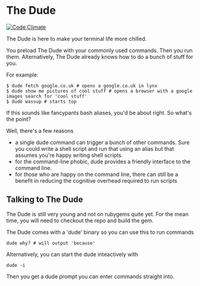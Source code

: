 # The Dude

[![Code Climate](https://codeclimate.com/github/adamphillips/the_dude.png)](https://codeclimate.com/github/adamphillips/the\_dude)

The Dude is here to make your terminal life more chilled.

You preload The Dude with your commonly used commands. Then you run them.
Alternatively, The Dude already knows how to do a bunch of stuff for you.

For example:

    $ dude fetch google.co.uk # opens a google.co.uk in lynx
    $ dude show me pictures of cool stuff # opens a browser with a google images search for 'cool stuff'
    $ dude wassup # starts top

If this sounds like fancypants bash aliases, you'd be about right. So what's the point?

Well, there's a few reasons
- a single dude command can trigger a bunch of other commands.  Sure you
  could write a shell script and run that using an alias but that assumes
  you're happy writing shell scripts.
- for the command-line phobic, dude provides a friendly interface to the
  command line.
- for those who are happy on the command line, there can still be a benefit
  in reducing the cognitive overhead required to run scripts

## Talking to The Dude

The Dude is still very young and not on rubygems quite yet. For the mean
time, you will need to checkout the repo and build the gem.

The Dude comes with a 'dude' binary so you can use this to run commands

    dude why? # will output 'because'

Alternatively, you can start the dude inteactively with

    dude -i

Then you get a dude prompt you can enter commands straight into.
